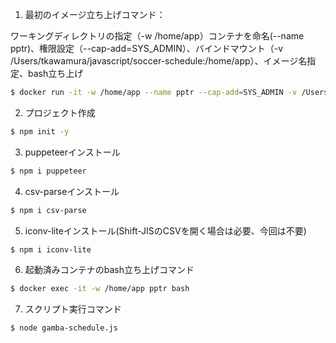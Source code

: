 1. 最初のイメージ立ち上げコマンド：

ワーキングディレクトリの指定（-w /home/app）コンテナを命名(--name pptr)、権限設定（--cap-add=SYS_ADMIN）、バインドマウント（-v /Users/tkawamura/javascript/soccer-schedule:/home/app）、イメージ名指定、bash立ち上げ
```bash
$ docker run -it -w /home/app --name pptr --cap-add=SYS_ADMIN -v /Users/tkawamura/javascript/soccer-schedule:/home/app  ghcr.io/puppeteer/puppeteer:19.5.2 bash
```

2. プロジェクト作成
```bash
$ npm init -y
```

3. puppeteerインストール
```bash
$ npm i puppeteer
```

4. csv-parseインストール
```bash
$ npm i csv-parse
```

5. iconv-liteインストール(Shift-JISのCSVを開く場合は必要、今回は不要)
```bash
$ npm i iconv-lite
```

6. 起動済みコンテナのbash立ち上げコマンド
```bash
$ docker exec -it -w /home/app pptr bash
```

7. スクリプト実行コマンド
```bash
$ node gamba-schedule.js
```
